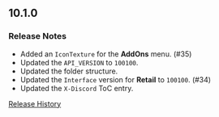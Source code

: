 ## 10.1.0

### Release Notes

- Added an `IconTexture` for the **AddOns** menu. (#35)
- Updated the `API_VERSION` to `100100`.
- Updated the folder structure.
- Updated the `Interface` version for **Retail** to `100100`. (#34)
- Updated the `X-Discord` ToC entry.

[Release History](https://github.com/SFX-WoW/Masque_Cirque/wiki/History)
